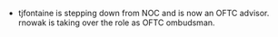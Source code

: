   * tjfontaine is stepping down from NOC and is now an OFTC advisor.
    rnowak is taking over the role as OFTC ombudsman.
